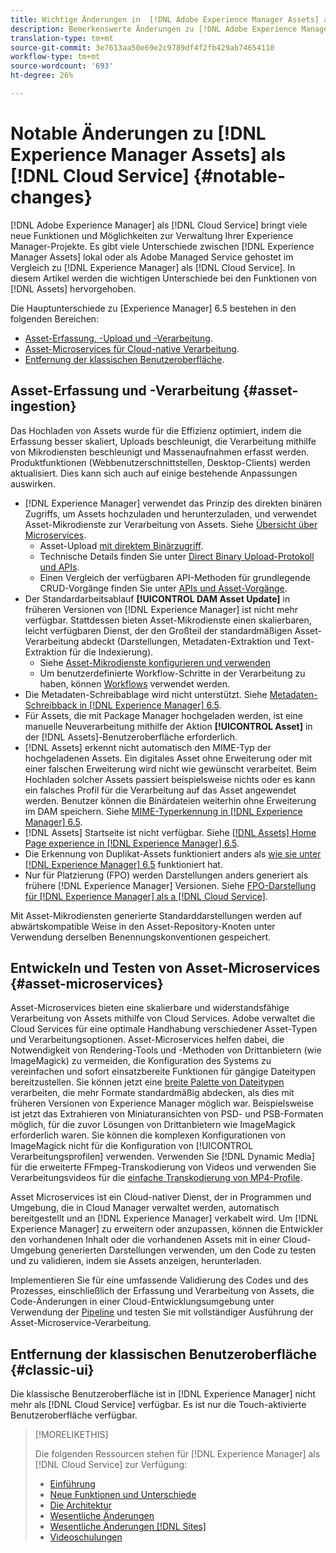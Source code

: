 ```yaml
---
title: Wichtige Änderungen in  [!DNL Adobe Experience Manager Assets] als a [!DNL Cloud Service]
description: Bemerkenswerte Änderungen zu [!DNL Adobe Experience Manager Assets] in [!DNL Experience Manager] as a [!DNL Cloud Service] im Vergleich zu [!DNL Adobe Experience Manager 6.5.
translation-type: tm+mt
source-git-commit: 3e7613aa50e69e2c9789df4f2fb429ab74654110
workflow-type: tm+mt
source-wordcount: '693'
ht-degree: 26%

---
```



# Notable Änderungen zu [!DNL Experience Manager Assets] als [!DNL Cloud Service] {#notable-changes}

[!DNL Adobe Experience Manager] als  [!DNL Cloud Service] bringt viele neue Funktionen und Möglichkeiten zur Verwaltung Ihrer Experience Manager-Projekte. Es gibt viele Unterschiede zwischen [!DNL Experience Manager Assets] lokal oder als Adobe Managed Service gehostet im Vergleich zu [!DNL Experience Manager] als [!DNL Cloud Service]. In diesem Artikel werden die wichtigen Unterschiede bei den Funktionen von [!DNL Assets] hervorgehoben.

Die Hauptunterschiede zu [Experience Manager] 6.5 bestehen in den folgenden Bereichen:

* [Asset-Erfassung, -Upload und -Verarbeitung](#asset-ingestion).
* [Asset-Microservices für Cloud-native Verarbeitung](#asset-microservices).
* [Entfernung der klassischen Benutzeroberfläche](#classic-ui).

## Asset-Erfassung und -Verarbeitung {#asset-ingestion}

Das Hochladen von Assets wurde für die Effizienz optimiert, indem die Erfassung besser skaliert, Uploads beschleunigt, die Verarbeitung mithilfe von Mikrodiensten beschleunigt und Massenaufnahmen erfasst werden. Produktfunktionen (Webbenutzerschnittstellen, Desktop-Clients) werden aktualisiert. Dies kann sich auch auf einige bestehende Anpassungen auswirken.

* [!DNL Experience Manager] verwendet das Prinzip des direkten binären Zugriffs, um Assets hochzuladen und herunterzuladen, und verwendet Asset-Mikrodienste zur Verarbeitung von Assets. Siehe [Übersicht über Microservices](/help/assets/asset-microservices-overview.md).
   * Asset-Upload [mit direktem Binärzugriff](/help/assets/asset-microservices-overview.md#asset-upload-with-direct-binary-access).
   * Technische Details finden Sie unter [Direct Binary Upload-Protokoll und APIs](/help/assets/developer-reference-material-apis.md#upload-binary).
   * Einen Vergleich der verfügbaren API-Methoden für grundlegende CRUD-Vorgänge finden Sie unter [APIs und Asset-Vorgänge](/help/assets/developer-reference-material-apis.md#use-cases-and-apis).
* Der Standardarbeitsablauf **[!UICONTROL DAM Asset Update]** in früheren Versionen von [!DNL Experience Manager] ist nicht mehr verfügbar. Stattdessen bieten Asset-Mikrodienste einen skalierbaren, leicht verfügbaren Dienst, der den Großteil der standardmäßigen Asset-Verarbeitung abdeckt (Darstellungen, Metadaten-Extraktion und Text-Extraktion für die Indexierung).
   * Siehe [Asset-Mikrodienste konfigurieren und verwenden](/help/assets/asset-microservices-configure-and-use.md)
   * Um benutzerdefinierte Workflow-Schritte in der Verarbeitung zu haben, können [Workflows](/help/assets/asset-microservices-configure-and-use.md#post-processing-workflows) verwendet werden.
* Die Metadaten-Schreibablage wird nicht unterstützt. Siehe [Metadaten-Schreibback in [!DNL Experience Manager] 6.5](https://experienceleague.adobe.com/docs/experience-manager-65/assets/administer/xmp-writeback.html).
* Für Assets, die mit Package Manager hochgeladen werden, ist eine manuelle Neuverarbeitung mithilfe der Aktion **[!UICONTROL Asset]** in der [!DNL Assets]-Benutzeroberfläche erforderlich.
* [!DNL Assets] erkennt nicht automatisch den MIME-Typ der hochgeladenen Assets. Ein digitales Asset ohne Erweiterung oder mit einer falschen Erweiterung wird nicht wie gewünscht verarbeitet. Beim Hochladen solcher Assets passiert beispielsweise nichts oder es kann ein falsches Profil für die Verarbeitung auf das Asset angewendet werden. Benutzer können die Binärdateien weiterhin ohne Erweiterung im DAM speichern. Siehe [MIME-Typerkennung in [!DNL Experience Manager] 6.5](https://experienceleague.adobe.com/docs/experience-manager-65/assets/administer/detect-asset-mime-type-with-tika.html).
* [!DNL Assets] Startseite ist nicht verfügbar. Siehe [[!DNL Assets] Home Page experience in [!DNL Experience Manager] 6.5](https://experienceleague.adobe.com/docs/experience-manager-65/assets/using/assets-home-page.html).
* Die Erkennung von Duplikat-Assets funktioniert anders als [wie sie unter  [!DNL Experience Manager] 6.5](https://experienceleague.adobe.com/docs/experience-manager-65/assets/managing/duplicate-detection.html) funktioniert hat.
* Nur für Platzierung (FPO) werden Darstellungen anders generiert als frühere [!DNL Experience Manager] Versionen. Siehe [FPO-Darstellung für [!DNL Experience Manager] als a [!DNL Cloud Service]](https://helpx.adobe.com/enterprise/admin-guide.html/enterprise/using/configure-aem-assets-for-asset-link.ug.html).

Mit Asset-Mikrodiensten generierte Standarddarstellungen werden auf abwärtskompatible Weise in den Asset-Repository-Knoten unter Verwendung derselben Benennungskonventionen gespeichert.

## Entwickeln und Testen von Asset-Microservices {#asset-microservices}

Asset-Microservices bieten eine skalierbare und widerstandsfähige Verarbeitung von Assets mithilfe von Cloud Services. Adobe verwaltet die Cloud Services für eine optimale Handhabung verschiedener Asset-Typen und Verarbeitungsoptionen. Asset-Microservices helfen dabei, die Notwendigkeit von Rendering-Tools und -Methoden von Drittanbietern (wie ImageMagick) zu vermeiden, die Konfiguration des Systems zu vereinfachen und sofort einsatzbereite Funktionen für gängige Dateitypen bereitzustellen. Sie können jetzt eine [breite Palette von Dateitypen](/help/assets/file-format-support.md) verarbeiten, die mehr Formate standardmäßig abdecken, als dies mit früheren Versionen von Experience Manager möglich war. Beispielsweise ist jetzt das Extrahieren von Miniaturansichten von PSD- und PSB-Formaten möglich, für die zuvor Lösungen von Drittanbietern wie ImageMagick erforderlich waren. Sie können die komplexen Konfigurationen von ImageMagick nicht für die Konfiguration von [!UICONTROL Verarbeitungsprofilen] verwenden. Verwenden Sie [!DNL Dynamic Media] für die erweiterte FFmpeg-Transkodierung von Videos und verwenden Sie Verarbeitungsvideos für die [einfache Transkodierung von MP4-Profile](/help/assets/manage-video-assets.md#transcode-video).

Asset Microservices ist ein Cloud-nativer Dienst, der in Programmen und Umgebung, die in Cloud Manager verwaltet werden, automatisch bereitgestellt und an [!DNL Experience Manager] verkabelt wird. Um [!DNL Experience Manager] zu erweitern oder anzupassen, können die Entwickler den vorhandenen Inhalt oder die vorhandenen Assets mit in einer Cloud-Umgebung generierten Darstellungen verwenden, um den Code zu testen und zu validieren, indem sie Assets anzeigen, herunterladen.

Implementieren Sie für eine umfassende Validierung des Codes und des Prozesses, einschließlich der Erfassung und Verarbeitung von Assets, die Code-Änderungen in einer Cloud-Entwicklungsumgebung unter Verwendung der [Pipeline](/help/implementing/cloud-manager/configure-pipeline.md) und testen Sie mit vollständiger Ausführung der Asset-Microservice-Verarbeitung.

## Entfernung der klassischen Benutzeroberfläche {#classic-ui}

Die klassische Benutzeroberfläche ist in [!DNL Experience Manager] nicht mehr als [!DNL Cloud Service] verfügbar. Es ist nur die Touch-aktivierte Benutzeroberfläche verfügbar.

>[!MORELIKETHIS]
>
>Die folgenden Ressourcen stehen für [!DNL Experience Manager] als [!DNL Cloud Service] zur Verfügung:
>
>* [Einführung](/help/overview/introduction.md)
>* [Neue Funktionen und Unterschiede](/help/overview/what-is-new-and-different.md)
>* [Die Architektur](/help/core-concepts/architecture.md)
>* [Wesentliche Änderungen](/help/release-notes/aem-cloud-changes.md)
>* [Wesentliche Änderungen [!DNL Sites]](/help/sites-cloud/sites-cloud-changes.md)
>* [Videoschulungen](https://experienceleague.adobe.com/docs/experience-manager-learn/cloud-service/overview.html?lang=de)

